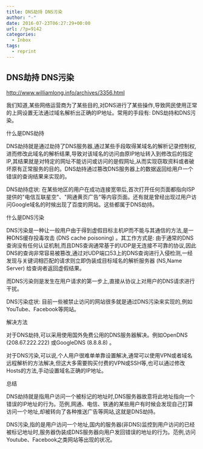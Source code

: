 ```yaml
---
title: DNS劫持 DNS污染
author: "-"
date: 2016-07-23T06:27:29+00:00
url: /?p=9142
categories:
  - Inbox
tags:
  - reprint
---
```

## DNS劫持 DNS污染
http://www.williamlong.info/archives/3356.html

我们知道,某些网络运营商为了某些目的,对DNS进行了某些操作,导致网民使用正常的上网设置无法通过域名解析出正确的IP地址。常用的手段有: DNS劫持和DNS污染。

什么是DNS劫持

DNS劫持就是通过劫持了DNS服务器,通过某些手段取得某域名的解析记录控制权,进而修改此域名的解析结果,导致对该域名的访问由原IP地址转入到修改后的指定IP,其结果就是对特定的网址不能访问或访问的是假网址,从而实现窃取资料或者破坏原有正常服务的目的。DNS劫持通过篡改DNS服务器上的数据返回给用户一个错误的查询结果来实现的。

DNS劫持症状: 在某些地区的用户在成功连接宽带后,首次打开任何页面都指向ISP提供的"电信互联星空"、"网通黄页广告"等内容页面。还有就是曾经出现过用户访问Google域名的时候出现了百度的网站。这些都属于DNS劫持。

什么是DNS污染

DNS污染是一种让一般用户由于得到虚假目标主机IP而不能与其通信的方法,是一种DNS缓存投毒攻击 (DNS cache poisoning) 。其工作方式是: 由于通常的DNS查询没有任何认证机制,而且DNS查询通常基于的UDP是无连接不可靠的协议,因此DNS的查询非常容易被篡改,通过对UDP端口53上的DNS查询进行入侵检测,一经发现与关键词相匹配的请求则立即伪装成目标域名的解析服务器 (NS,Name Server) 给查询者返回虚假结果。

而DNS污染则是发生在用户请求的第一步上,直接从协议上对用户的DNS请求进行干扰。

DNS污染症状: 目前一些被禁止访问的网站很多就是通过DNS污染来实现的,例如YouTube、Facebook等网站。

解决方法

对于DNS劫持,可以采用使用国外免费公用的DNS服务器解决。例如OpenDNS (208.67.222.222) 或GoogleDNS (8.8.8.8) 。

对于DNS污染,可以说,个人用户很难单单靠设置解决,通常可以使用VPN或者域名远程解析的方法解决,但这大多需要购买付费的VPN或SSH等,也可以通过修改Hosts的方法,手动设置域名正确的IP地址。

总结

DNS劫持就是指用户访问一个被标记的地址时,DNS服务器故意将此地址指向一个错误的IP地址的行为。范例,网通、电信、铁通的某些用户有时候会发现自己打算访问一个地址,却被转向了各种推送广告等网站,这就是DNS劫持。

DNS污染,指的是用户访问一个地址,国内的服务器(非DNS)监控到用户访问的已经被标记地址时,服务器伪装成DNS服务器向用户发回错误的地址的行为。范例,访问Youtube、Facebook之类网站等出现的状况。